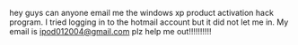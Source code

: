 hey guys can anyone email me the windows xp product activation hack program. I tried logging in to the hotmail account but it did not let me in. My email is ipod012004@gmail.com plz help me out!!!!!!!!!!